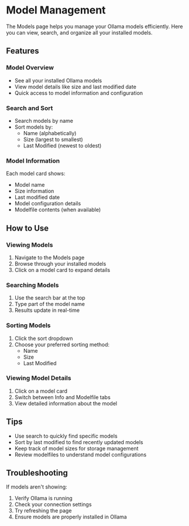 # Model Management

The Models page helps you manage your Ollama models efficiently. Here you can view, search, and organize all your installed models.

## Features

### Model Overview
- See all your installed Ollama models
- View model details like size and last modified date
- Quick access to model information and configuration

### Search and Sort
- Search models by name
- Sort models by:
  - Name (alphabetically)
  - Size (largest to smallest)
  - Last Modified (newest to oldest)

### Model Information
Each model card shows:
- Model name
- Size information
- Last modified date
- Model configuration details
- Modelfile contents (when available)

## How to Use

### Viewing Models
1. Navigate to the Models page
2. Browse through your installed models
3. Click on a model card to expand details

### Searching Models
1. Use the search bar at the top
2. Type part of the model name
3. Results update in real-time

### Sorting Models
1. Click the sort dropdown
2. Choose your preferred sorting method:
   - Name
   - Size
   - Last Modified

### Viewing Model Details
1. Click on a model card
2. Switch between Info and Modelfile tabs
3. View detailed information about the model

## Tips
- Use search to quickly find specific models
- Sort by last modified to find recently updated models
- Keep track of model sizes for storage management
- Review modelfiles to understand model configurations

## Troubleshooting

If models aren't showing:
1. Verify Ollama is running
2. Check your connection settings
3. Try refreshing the page
4. Ensure models are properly installed in Ollama 